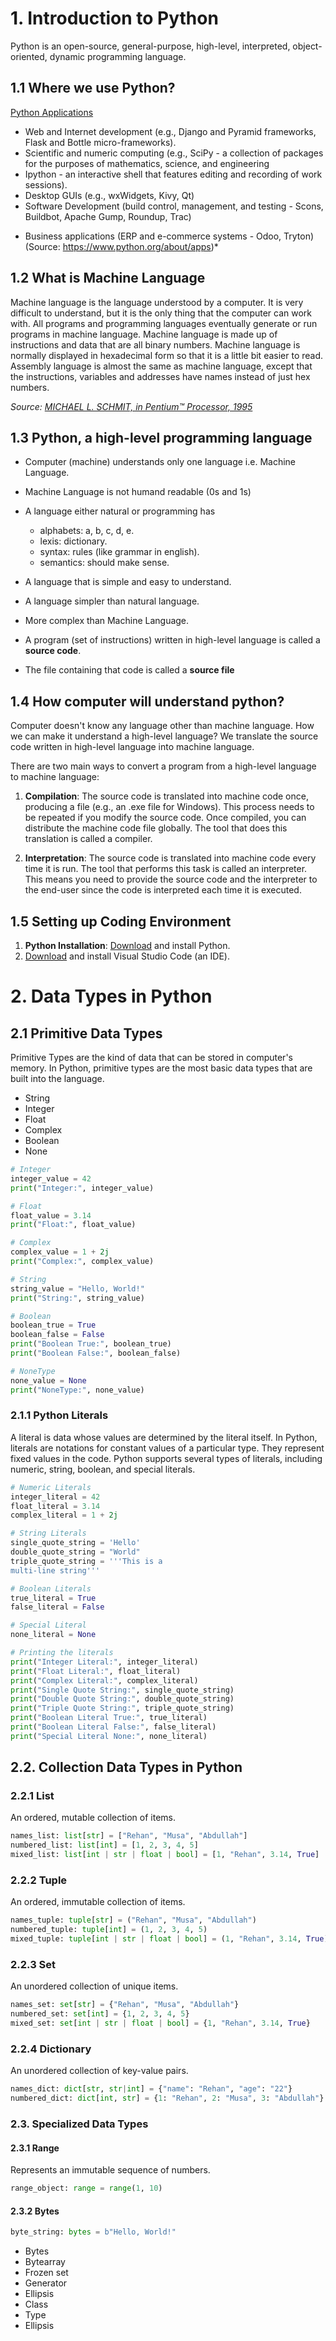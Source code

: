 # 1. Introduction to Python

Python is an open-source, general-purpose, high-level, interpreted, object-oriented, dynamic programming language.

## 1.1 Where we use Python?

[Python Applications](https://wiki.python.org/moin/Applications)

- Web and Internet development (e.g., Django and Pyramid frameworks, Flask and Bottle micro-frameworks).
- Scientific and numeric computing (e.g., SciPy - a collection of packages for the purposes of mathematics, science, and engineering
- Ipython - an interactive shell that features editing and recording of work sessions).
- Desktop GUIs (e.g., wxWidgets, Kivy, Qt)
- Software Development (build control, management, and testing - Scons, Buildbot, Apache Gump, Roundup, Trac)
* Business applications (ERP and e-commerce systems - Odoo, Tryton)
  (Source: https://www.python.org/about/apps)\*

## 1.2 What is Machine Language
Machine language is the language understood by a computer. It is very difficult to understand, but it is the only thing that the computer can work with. All programs and programming languages eventually generate or run programs in machine language. Machine language is made up of instructions and data that are all binary numbers. Machine language is normally displayed in hexadecimal form so that it is a little bit easier to read. Assembly language is almost the same as machine language, except that the instructions, variables and addresses have names instead of just hex numbers.

*Source: [MICHAEL L. SCHMIT, in Pentium™ Processor, 1995](https://www.sciencedirect.com/topics/engineering/machine-language#:~:text=Machine%20language%20is%20made%20up,little%20bit%20easier%20to%20read.)*

## 1.3 Python, a high-level programming language
* Computer (machine) understands only one language i.e. Machine Language. 
* Machine Language is not humand readable (0s and 1s)
* A language either natural or programming has
  * alphabets: a, b, c, d, e.
  * lexis: dictionary.
  * syntax: rules (like grammar in english).
  * semantics: should make sense.

* A language that is simple and easy to understand.
* A language simpler than natural language.
* More complex than Machine Language.
* A program (set of instructions) written in high-level language is called a **source code**.
* The file containing that code is called a **source file**

## 1.4 How computer will understand python?
Computer doesn't know any language other than machine language. How we can make it understand a high-level language?
We translate the source code written in high-level language into machine language.

There are two main ways to convert a program from a high-level language to machine language:

1. **Compilation**: The source code is translated into machine code once, producing a file (e.g., an .exe file for Windows). This process needs to be repeated if you modify the source code. Once compiled, you can distribute the machine code file globally. The tool that does this translation is called a compiler.

2. **Interpretation**: The source code is translated into machine code every time it is run. The tool that performs this task is called an interpreter. This means you need to provide the source code and the interpreter to the end-user since the code is interpreted each time it is executed.

## 1.5 Setting up Coding Environment
1. **Python Installation**:  [Download](https://www.python.org/downloads/) and install Python.
2. [Download](https://code.visualstudio.com/download) and install Visual Studio Code (an IDE). 

# 2. Data Types in Python
## 2.1 Primitive Data Types
Primitive Types are the kind of data that can be stored in computer's memory. In Python, primitive types are the most basic data types that are built into the language.
* String
* Integer
* Float
* Complex
* Boolean
* None

``` python
# Integer
integer_value = 42
print("Integer:", integer_value)

# Float
float_value = 3.14
print("Float:", float_value)

# Complex
complex_value = 1 + 2j
print("Complex:", complex_value)

# String
string_value = "Hello, World!"
print("String:", string_value)

# Boolean
boolean_true = True
boolean_false = False
print("Boolean True:", boolean_true)
print("Boolean False:", boolean_false)

# NoneType
none_value = None
print("NoneType:", none_value)
```

### 2.1.1 Python Literals
A literal is data whose values are determined by the literal itself.
In Python, literals are notations for constant values of a particular type. They represent fixed values in the code. Python supports several types of literals, including numeric, string, boolean, and special literals.

```python
# Numeric Literals
integer_literal = 42
float_literal = 3.14
complex_literal = 1 + 2j

# String Literals
single_quote_string = 'Hello'
double_quote_string = "World"
triple_quote_string = '''This is a
multi-line string'''

# Boolean Literals
true_literal = True
false_literal = False

# Special Literal
none_literal = None

# Printing the literals
print("Integer Literal:", integer_literal)
print("Float Literal:", float_literal)
print("Complex Literal:", complex_literal)
print("Single Quote String:", single_quote_string)
print("Double Quote String:", double_quote_string)
print("Triple Quote String:", triple_quote_string)
print("Boolean Literal True:", true_literal)
print("Boolean Literal False:", false_literal)
print("Special Literal None:", none_literal)
```
## 2.2. Collection Data Types in Python
### 2.2.1 List
An ordered, mutable collection of items.
 ```python 
names_list: list[str] = ["Rehan", "Musa", "Abdullah"]
numbered_list: list[int] = [1, 2, 3, 4, 5]
mixed_list: list[int | str | float | bool] = [1, "Rehan", 3.14, True]
```
### 2.2.2 Tuple
An ordered, immutable collection of items.
``` python
names_tuple: tuple[str] = ("Rehan", "Musa", "Abdullah")
numbered_tuple: tuple[int] = (1, 2, 3, 4, 5)
mixed_tuple: tuple[int | str | float | bool] = (1, "Rehan", 3.14, True)
```

### 2.2.3 Set
An unordered collection of unique items.
```python
names_set: set[str] = {"Rehan", "Musa", "Abdullah"}
numbered_set: set[int] = {1, 2, 3, 4, 5}
mixed_set: set[int | str | float | bool] = {1, "Rehan", 3.14, True}
```
### 2.2.4 Dictionary
An unordered collection of key-value pairs.
```python
names_dict: dict[str, str|int] = {"name": "Rehan", "age": "22"}
numbered_dict: dict[int, str] = {1: "Rehan", 2: "Musa", 3: "Abdullah"}
```
### 2.3. Specialized Data Types
#### 2.3.1 Range
Represents an immutable sequence of numbers.
```python
range_object: range = range(1, 10)
```
#### 2.3.2 Bytes
```python
byte_string: bytes = b"Hello, World!"
```

* Bytes
* Bytearray
* Frozen set
* Generator
* Ellipsis
* Class
* Type
* Ellipsis